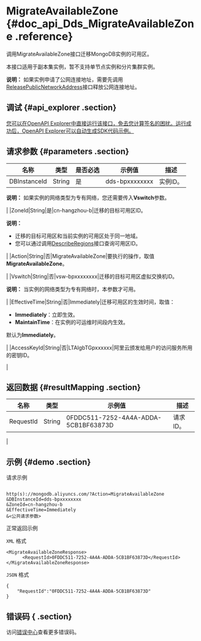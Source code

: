 # MigrateAvailableZone {#doc_api_Dds_MigrateAvailableZone .reference}

调用MigrateAvailableZone接口迁移MongoDB实例的可用区。

本接口适用于副本集实例，暂不支持单节点实例和分片集群实例。

**说明：** 如果实例申请了公网连接地址，需要先调用[ReleasePublicNetworkAddress](~~67604~~)接口释放公网连接地址。

## 调试 {#api_explorer .section}

[您可以在OpenAPI Explorer中直接运行该接口，免去您计算签名的困扰。运行成功后，OpenAPI Explorer可以自动生成SDK代码示例。](https://api.aliyun.com/#product=Dds&api=MigrateAvailableZone&type=RPC&version=2015-12-01)

## 请求参数 {#parameters .section}

|名称|类型|是否必选|示例值|描述|
|--|--|----|---|--|
|DBInstanceId|String|是|dds-bpxxxxxxxx|实例ID。

 **说明：** 如果实例的网络类型为专有网络，您还需要传入**Vswitch**参数。

 |
|ZoneId|String|是|cn-hangzhou-b|迁移的目标可用区ID。

 **说明：** 

-   迁移的目标可用区和当前实例的可用区处于同一地域。
-   您可以通过调用[DescribeRegions](~~61933~~)接口查询可用区ID。

 |
|Action|String|否|MigrateAvailableZone|要执行的操作，取值**MigrateAvailableZone**。

 |
|Vswitch|String|否|vsw-bpxxxxxxxx|迁移的目标可用区虚拟交换机ID。

 **说明：** 当实例的网络类型为专有网络时，本参数才可用。

 |
|EffectiveTime|String|否|Immediately|迁移可用区的生效时间，取值：

 -   **Immediately**：立即生效。
-   **MaintainTime**：在实例的可运维时间段内生效。

 默认为**Immediately**。

 |
|AccessKeyId|String|否|LTAIgbTGpxxxxxx|阿里云颁发给用户的访问服务所用的密钥ID。

 |

## 返回数据 {#resultMapping .section}

|名称|类型|示例值|描述|
|--|--|---|--|
|RequestId|String|0FDDC511-7252-4A4A-ADDA-5CB1BF63873D|请求ID。

 |

## 示例 {#demo .section}

请求示例

``` {#request_demo}

http(s)://mongodb.aliyuncs.com/?Action=MigrateAvailableZone
&DBInstanceId=dds-bpxxxxxxxx
&ZoneId=cn-hangzhou-b
&EffectiveTime=Immediately
&<公共请求参数>

```

正常返回示例

`XML` 格式

``` {#xml_return_success_demo}
<MigrateAvailableZoneResponse>
	  <RequestId>0FDDC511-7252-4A4A-ADDA-5CB1BF63873D</RequestId>
</MigrateAvailableZoneResponse>
```

`JSON` 格式

``` {#json_return_success_demo}
{
	"RequestId":"0FDDC511-7252-4A4A-ADDA-5CB1BF63873D"
}
```

## 错误码 { .section}

访问[错误中心](https://error-center.aliyun.com/status/product/Dds)查看更多错误码。

